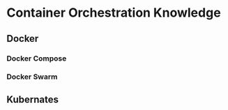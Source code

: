 # Container Orchestration Knowledge
## Docker



### Docker Compose
### Docker Swarm

## Kubernates
